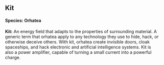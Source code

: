 ## Kit
#### Species: Orhatea

**Kit:** An energy field that adapts to the properties of surrounding material. A generic term that orhatea apply to any technology they use to hide, hack, or otherwise deceive others. With kit, orhatea create invisible doors, cloak spaceships, and hack electronic and artificial intelligence systems. Kit is also a power amplifier, capable of turning a small current into a powerful charge.
